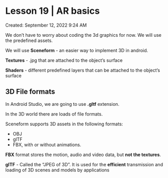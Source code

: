 # Lesson 19 | AR basics

Created: September 12, 2022 9:24 AM

We don’t have to worry about coding the 3d graphics for now. We will use the predefined assets. 

We will use **Sceneform** - an easier way to implement 3D in android.

**Textures** - .jpg that are attached to the object’s surface

**Shaders** - different predefined layers that can be attached to the object’s surface

## 3D File formats

In Android Studio, we are going to use **.gltf** extension.

In the 3D world there are loads of file formats.

Sceneform supports 3D assets in the following formats:

- OBJ
- glTF
- FBX, with or without animations.

**FBX** format stores the motion, audio and video data, but **not the textures**.

**glTF** - Called the “JPEG of 3D”. It is used for the **efficient** transmission and loading of 3D scenes and models by applications
